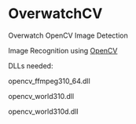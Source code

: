 # OverwatchCV
Overwatch OpenCV Image Detection

Image Recognition using [OpenCV](http://opencv.org/)

DLLs needed:

  opencv_ffmpeg310_64.dll
  
  opencv_world310.dll
  
  opencv_world310d.dll
